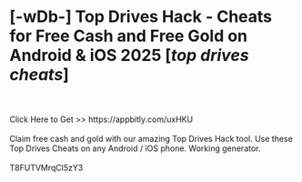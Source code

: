 # [-wDb-] Top Drives Hack - Cheats for Free Cash and Free Gold on Android & iOS 2025 [*top drives cheats*]
<br>
<br>Click Here to Get >> https://appbitly.com/uxHKU

<br>
<br>Claim free cash and gold with our amazing Top Drives Hack tool. Use these Top Drives Cheats on any Android / iOS phone. Working generator.
<br>
<br>T8FUTVMrqCl5zY3


